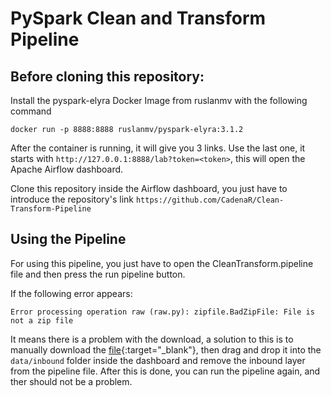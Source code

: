 # PySpark Clean and Transform Pipeline

## Before cloning this repository:
Install the pyspark-elyra Docker Image from ruslanmv with the following command
```
docker run -p 8888:8888 ruslanmv/pyspark-elyra:3.1.2
```
After the container is running, it will give you 3 links. Use the last one, it starts with `http://127.0.0.1:8888/lab?token=<token>`, this will open the Apache Airflow dashboard.

Clone this repository inside the Airflow dashboard, you just have to introduce the repository's link `https://github.com/CadenaR/Clean-Transform-Pipeline`

## Using the Pipeline
For using this pipeline, you just have to open the CleanTransform.pipeline file and then press the run pipeline button.

If the following error appears:
```
Error processing operation raw (raw.py): zipfile.BadZipFile: File is not a zip file
```
It means there is a problem with the download, a solution to this is to manually download the [file](https://drive.google.com/file/d/1vDvkbR3RkDhJAmqfCRgcdv5nVPFEXQis/view?usp=sharing){:target="_blank"}, then drag and drop it into the `data/inbound` folder inside the dashboard and remove the inbound layer from the pipeline file.
After this is done, you can run the pipeline again, and ther should not be a problem.
